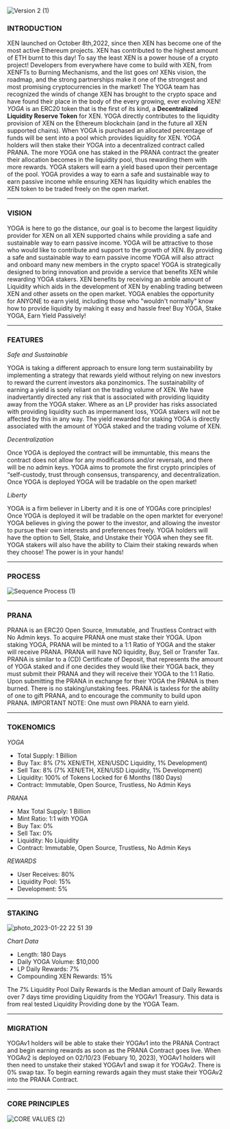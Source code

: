 ![Version 2 (1)](https://user-images.githubusercontent.com/122698385/213970043-68768e24-3a2f-4b77-8774-51e956b41e12.png)
### INTRODUCTION

XEN launched on October 8th,2022, since then XEN has become one of the most active Ethereum projects. XEN has contributed to the highest amount of ETH burnt to this day! To say the least XEN is a power house of a crypto project! Developers from everywhere have come to build with XEN, from XENFTs to Burning Mechanisms, and the list goes on! XENs vision, the roadmap, and the strong partnerships make it one of the strongest and most promising cryptocurrencies in the market! The YOGA team has recognized the winds of change XEN has brought to the crypto space and have found their place in the body of the every growing, ever evolving XEN! *YOGA* is an ERC20 token that is the first of its kind, a **Decentralized Liquidity Reserve Token** for XEN. YOGA directly contributes to the liquidity provision of XEN on the Ethereum blockchain (and in the future all XEN supported chains). When YOGA is purchased an allocated percentage of funds will be sent into a pool which provides liquidity for XEN. YOGA holders will then stake their YOGA into a decentralized contract called PRANA. The more YOGA one has staked in the PRANA contract the greater their allocation becomes in the liquidity pool, thus rewarding them with more rewards. YOGA stakers will earn a yield based upon their percentage of the pool. YOGA provides a way to earn a safe and sustainable way to earn passive income while ensuring XEN has liquidity which enables the XEN token to be traded freely on the open market.

---
### VISION

YOGA is here to go the distance, our goal is to become the largest liquidity provider for XEN on all XEN supported chains while providing a safe and sustainable way to earn passive income. YOGA will be attractive to those who would like to contribute and support to the growth of XEN. By providing a safe and sustainable way to earn passive income YOGA will also attract and onboard many new members in the crypto space! YOGA is strategically designed to bring innovation and provide a service that benefits XEN while rewarding YOGA stakers. XEN benefits by receiving an amble amount of Liquidity which aids in the development of XEN by enabling trading between XEN and other assets on the open market. YOGA enables the opportunity for ANYONE to earn yield, including those who "wouldn't normally" know how to provide liquidity by making it easy and hassle free! Buy YOGA, Stake YOGA, Earn Yield Passively! 

---
### FEATURES

*Safe and Sustainable*

YOGA is taking a different approach to ensure long term sustainability by implementing a strategy that rewards yield without relying on new investors to reward the current investors aka ponzinomics. The sustainability of earning a yield is soely reliant on the trading volume of XEN. We have inadvertantly directed any risk that is associated with providing liquidity away from the YOGA staker. Where as an LP provider has risks associated with providing liquidity such as impermanent loss, YOGA stakers will not be affected by this in any way. The yield rewarded for staking YOGA is directly associated with the amount of YOGA staked and the trading volume of XEN. 

*Decentralization*

Once YOGA is deployed the contract will be immuntable, this means the contract does not allow for any modifications and/or reversals, and there will be no admin keys. YOGA aims to promote the first crypto principles of “self-custody, trust through consensus, transparency, and decentralization. Once YOGA is deployed YOGA will be tradable on the open market! 

*Liberty*

YOGA is a firm believer in Liberty and it is one of YOGAs core principles! Once YOGA is deployed it will be tradable on the open marktet for everyone! YOGA believes in giving the power to the investor, and allowing the investor to pursue their own interests and preferences freely. YOGA holders will have the option to Sell, Stake, and Unstake their YOGA when they see fit. YOGA stakers will also have the ability to Claim their staking rewards when they choose! The power is in your hands!

---
### PROCESS

![Sequence Process (1)](https://user-images.githubusercontent.com/122698385/213890466-e1263428-84ce-4dd4-9b60-add71df0731e.png)

---
### PRANA

PRANA is an ERC20 Open Source, Immutable, and Trustless Contract with No Admin keys. To acquire PRANA one must stake their YOGA. Upon staking YOGA, PRANA will be minted to a 1:1 Ratio of YOGA and the staker will receive PRANA. PRANA will have NO liquidity, Buy, Sell or Transfer Tax. PRANA is similar to a (CD) Certificate of Deposit, that represents the amount of YOGA staked and if one decides they would like their YOGA back, they must submit their PRANA and they will receive their YOGA to the 1:1 Ratio. Upon submitting the PRANA in exchange for their YOGA the PRANA is then burned. There is no staking/unstaking fees. PRANA is taxless for the ability of one to gift PRANA, and to encourage the community to build upon PRANA. IMPORTANT NOTE: One must own PRANA to earn yield. 

---
### TOKENOMICS

*YOGA* 
- Total Supply: 1 Billion
- Buy Tax: 8% (7% XEN/ETH, XEN/USDC Liquidity, 1% Development)
- Sell Tax: 8% (7% XEN/ETH, XEN/USD Liquidity, 1% Development)
- Liquidity: 100% of Tokens Locked for 6 Months (180 Days)
- Contract: Immutable, Open Source, Trustless, No Admin Keys

*PRANA*
- Max Total Supply: 1 Billion 
- Mint Ratio: 1:1 with YOGA
- Buy Tax: 0%
- Sell Tax: 0%
- Liquidity: No Liquidity
- Contract: Immutable, Open Source, Trustless, No Admin Keys

*REWARDS*
- User Receives: 80% 
- Liquidity Pool: 15%
- Development: 5% 

---
### STAKING

![photo_2023-01-22 22 51 39](https://user-images.githubusercontent.com/122698385/213967995-7039b9f6-0045-4fae-8e0a-a5c88b549858.jpeg)

*Chart Data*
- Length: 180 Days
- Daily YOGA Volume: $10,000
- LP Daily Rewards: 7%
- Compounding XEN Rewards: 15% 

The 7% Liquidity Pool Daily Rewards is the Median amount of Daily Rewards over 7 days time providing Liquidity from the YOGAv1 Treasury. This data is from real tested Liquidity Providing done by the YOGA Team.

---
### MIGRATION

YOGAv1 holders will be able to stake their YOGAv1 into the PRANA Contract and begin earning rewards as soon as the PRANA Contract goes live. When YOGAv2 is deployed on 02/10/23 (Febuary 10, 2023), YOGAv1 holders will then need to unstake their staked YOGAv1 and swap it for YOGAv2. There is 0% swap tax. To begin earning rewards again they must stake their YOGAv2 into the PRANA Contract. 

---
### CORE PRINCIPLES

![CORE VALUES (2)](https://user-images.githubusercontent.com/122698385/213969057-58d2bf02-2f9f-4f8e-85ca-a7053a85bafe.png)
